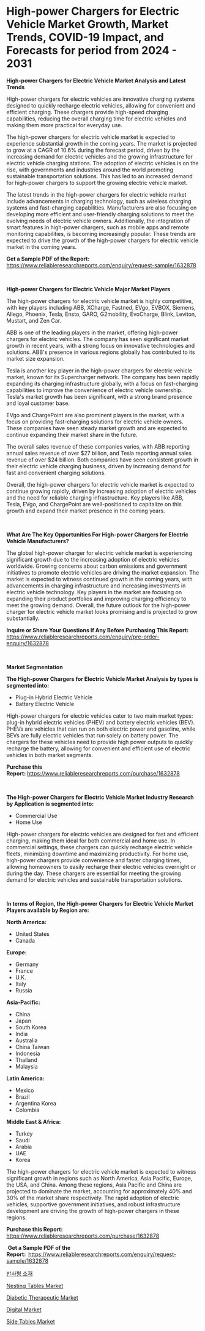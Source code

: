 <p><h1>High-power Chargers for Electric Vehicle Market Growth, Market Trends, COVID-19 Impact, and Forecasts for period from 2024 - 2031</h1></p><p><strong>High-power Chargers for Electric Vehicle Market Analysis and Latest Trends</strong></p>
<p><p>High-power chargers for electric vehicles are innovative charging systems designed to quickly recharge electric vehicles, allowing for convenient and efficient charging. These chargers provide high-speed charging capabilities, reducing the overall charging time for electric vehicles and making them more practical for everyday use.</p><p>The high-power chargers for electric vehicle market is expected to experience substantial growth in the coming years. The market is projected to grow at a CAGR of 10.6% during the forecast period, driven by the increasing demand for electric vehicles and the growing infrastructure for electric vehicle charging stations. The adoption of electric vehicles is on the rise, with governments and industries around the world promoting sustainable transportation solutions. This has led to an increased demand for high-power chargers to support the growing electric vehicle market.</p><p>The latest trends in the high-power chargers for electric vehicle market include advancements in charging technology, such as wireless charging systems and fast-charging capabilities. Manufacturers are also focusing on developing more efficient and user-friendly charging solutions to meet the evolving needs of electric vehicle owners. Additionally, the integration of smart features in high-power chargers, such as mobile apps and remote monitoring capabilities, is becoming increasingly popular. These trends are expected to drive the growth of the high-power chargers for electric vehicle market in the coming years.</p></p>
<p><strong>Get a Sample PDF of the Report:&nbsp;</strong> <a href="https://www.reliableresearchreports.com/enquiry/request-sample/1632878">https://www.reliableresearchreports.com/enquiry/request-sample/1632878</a></p>
<p>&nbsp;</p>
<p><strong>High-power Chargers for Electric Vehicle Major Market Players</strong></p>
<p><p>The high-power chargers for electric vehicle market is highly competitive, with key players including ABB, XCharge, Fastned, EVgo, EVBOX, Siemens, Allego, Phoenix, Tesla, Ensto, GARO, G2mobility, EvoCharge, Blink, Leviton, Mustart, and Zen Car. </p><p>ABB is one of the leading players in the market, offering high-power chargers for electric vehicles. The company has seen significant market growth in recent years, with a strong focus on innovative technologies and solutions. ABB's presence in various regions globally has contributed to its market size expansion. </p><p>Tesla is another key player in the high-power chargers for electric vehicle market, known for its Supercharger network. The company has been rapidly expanding its charging infrastructure globally, with a focus on fast-charging capabilities to improve the convenience of electric vehicle ownership. Tesla's market growth has been significant, with a strong brand presence and loyal customer base. </p><p>EVgo and ChargePoint are also prominent players in the market, with a focus on providing fast-charging solutions for electric vehicle owners. These companies have seen steady market growth and are expected to continue expanding their market share in the future. </p><p>The overall sales revenue of these companies varies, with ABB reporting annual sales revenue of over $27 billion, and Tesla reporting annual sales revenue of over $24 billion. Both companies have seen consistent growth in their electric vehicle charging business, driven by increasing demand for fast and convenient charging solutions. </p><p>Overall, the high-power chargers for electric vehicle market is expected to continue growing rapidly, driven by increasing adoption of electric vehicles and the need for reliable charging infrastructure. Key players like ABB, Tesla, EVgo, and ChargePoint are well-positioned to capitalize on this growth and expand their market presence in the coming years.</p></p>
<p>&nbsp;</p>
<p><strong>What Are The Key Opportunities For High-power Chargers for Electric Vehicle Manufacturers?</strong></p>
<p><p>The global high-power charger for electric vehicle market is experiencing significant growth due to the increasing adoption of electric vehicles worldwide. Growing concerns about carbon emissions and government initiatives to promote electric vehicles are driving the market expansion. The market is expected to witness continued growth in the coming years, with advancements in charging infrastructure and increasing investments in electric vehicle technology. Key players in the market are focusing on expanding their product portfolios and improving charging efficiency to meet the growing demand. Overall, the future outlook for the high-power charger for electric vehicle market looks promising and is projected to grow substantially.</p></p>
<p><strong>Inquire or Share Your Questions If Any Before Purchasing This Report:</strong> <a href="https://www.reliableresearchreports.com/enquiry/pre-order-enquiry/1632878">https://www.reliableresearchreports.com/enquiry/pre-order-enquiry/1632878</a></p>
<p>&nbsp;</p>
<p><strong>Market Segmentation</strong></p>
<p><strong>The High-power Chargers for Electric Vehicle Market Analysis by types is segmented into:</strong></p>
<p><ul><li>Plug-in Hybrid Electric Vehicle</li><li>Battery Electric Vehicle</li></ul></p>
<p><p>High-power chargers for electric vehicles cater to two main market types: plug-in hybrid electric vehicles (PHEV) and battery electric vehicles (BEV). PHEVs are vehicles that can run on both electric power and gasoline, while BEVs are fully electric vehicles that run solely on battery power. The chargers for these vehicles need to provide high power outputs to quickly recharge the battery, allowing for convenient and efficient use of electric vehicles in both market segments.</p></p>
<p><strong>Purchase this Report:&nbsp;</strong><a href="https://www.reliableresearchreports.com/purchase/1632878">https://www.reliableresearchreports.com/purchase/1632878</a></p>
<p>&nbsp;</p>
<p><strong>The High-power Chargers for Electric Vehicle Market Industry Research by Application is segmented into:</strong></p>
<p><ul><li>Commercial Use</li><li>Home Use</li></ul></p>
<p><p>High-power chargers for electric vehicles are designed for fast and efficient charging, making them ideal for both commercial and home use. In commercial settings, these chargers can quickly recharge electric vehicle fleets, minimizing downtime and maximizing productivity. For home use, high-power chargers provide convenience and faster charging times, allowing homeowners to easily recharge their electric vehicles overnight or during the day. These chargers are essential for meeting the growing demand for electric vehicles and sustainable transportation solutions.</p></p>
<p>&nbsp;</p>
<p><strong>In terms of Region, the High-power Chargers for Electric Vehicle Market Players available by Region are:</strong></p>
<p>
    <p> <strong> North America: </strong>
        <ul>
            <li>United States</li>
            <li>Canada</li>
        </ul>
        </p> 
    <p> <strong> Europe: </strong>
        <ul>
            <li>Germany</li>
            <li>France</li>
            <li>U.K.</li>
            <li>Italy</li>
            <li>Russia</li>
        </ul>
        </p> 
    <p> <strong> Asia-Pacific: </strong>
        <ul>
            <li>China</li>
            <li>Japan</li>
            <li>South Korea</li>
            <li>India</li>
            <li>Australia</li>
            <li>China Taiwan</li>
            <li>Indonesia</li>
            <li>Thailand</li>
            <li>Malaysia</li>
        </ul>
        </p> 
    <p> <strong> Latin America: </strong>
        <ul>
            <li>Mexico</li>
            <li>Brazil</li>
            <li>Argentina Korea</li>
            <li>Colombia</li>
        </ul>
        </p> 
    <p> <strong> Middle East & Africa: </strong>
        <ul>
            <li>Turkey</li>
            <li>Saudi</li>
            <li>Arabia</li>
            <li>UAE</li>
            <li>Korea</li>
        </ul>
    </p>
    </p>
<p><p>The high-power chargers for electric vehicle market is expected to witness significant growth in regions such as North America, Asia Pacific, Europe, the USA, and China. Among these regions, Asia Pacific and China are projected to dominate the market, accounting for approximately 40% and 30% of the market share respectively. The rapid adoption of electric vehicles, supportive government initiatives, and robust infrastructure development are driving the growth of high-power chargers in these regions.</p></p>
<p><strong>Purchase this Report: </strong><a href="https://www.reliableresearchreports.com/purchase/1632878">https://www.reliableresearchreports.com/purchase/1632878</a></p>
<p>&nbsp;<strong>Get a Sample PDF of the Report:&nbsp;&nbsp;</strong><a href="https://www.reliableresearchreports.com/enquiry/request-sample/1632878">https://www.reliableresearchreports.com/enquiry/request-sample/1632878</a></p>
<p><strong></strong></p>
<p><p><a href="https://medium.com/@skyleitney456456/%EB%B0%98%EC%82%AC-%EC%86%8C%EC%9E%AC-%EC%8B%9C%EC%9E%A5-%EB%B6%84%EC%84%9D-%EA%B7%B8%EC%9D%98-cagr-%EC%8B%9C%EC%9E%A5-%EC%84%B8%EB%B6%84%ED%99%94-%EB%B0%8F-%EA%B8%80%EB%A1%9C%EB%B2%8C-%EC%82%B0%EC%97%85-%EA%B0%9C%EC%9A%94-c0c68f15c9bc">반사형 소재</a></p><p><a href="https://view.publitas.com/reportprime-1/nesting-tables-market-size-reflecting-a-forecast-till-2031-market-by-type-by-application-and-by-geography/">Nesting Tables Market</a></p><p><a href="https://chivalrous-flock-a86.notion.site/Diabetic-Therapeutic-Market-Research-Report-The-Key-To-Successful-Business-Strategy-Forecasted-for--5a10b6690b2045c5b6ef8d55a46f83c2">Diabetic Therapeutic Market</a></p><p><a href="https://faithful-glue-af3.notion.site/Digital-Market-Size-Furnishes-Valuable-Information-Encompassing-Market-Share-Market-Trends-and-Pro-20447156758b4019a1ff7d27477f435a">Digital Market</a></p><p><a href="https://view.publitas.com/reportprime-1/side-tables-market-challenges-opportunities-and-growth-drivers-and-major-market-players-forecasted-for-period-from-2024-2031/">Side Tables Market</a></p></p>